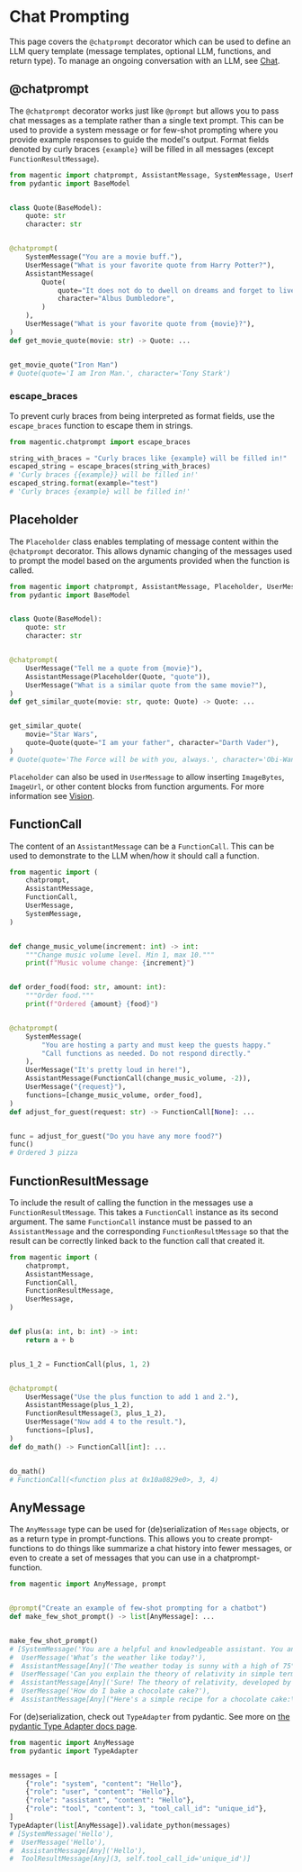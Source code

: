 # Chat Prompting

This page covers the `@chatprompt` decorator which can be used to define an LLM query template (message templates, optional LLM, functions, and return type). To manage an ongoing conversation with an LLM, see [Chat](chat.md).

## @chatprompt

The `@chatprompt` decorator works just like `@prompt` but allows you to pass chat messages as a template rather than a single text prompt. This can be used to provide a system message or for few-shot prompting where you provide example responses to guide the model's output. Format fields denoted by curly braces `{example}` will be filled in all messages (except `FunctionResultMessage`).

```python
from magentic import chatprompt, AssistantMessage, SystemMessage, UserMessage
from pydantic import BaseModel


class Quote(BaseModel):
    quote: str
    character: str


@chatprompt(
    SystemMessage("You are a movie buff."),
    UserMessage("What is your favorite quote from Harry Potter?"),
    AssistantMessage(
        Quote(
            quote="It does not do to dwell on dreams and forget to live.",
            character="Albus Dumbledore",
        )
    ),
    UserMessage("What is your favorite quote from {movie}?"),
)
def get_movie_quote(movie: str) -> Quote: ...


get_movie_quote("Iron Man")
# Quote(quote='I am Iron Man.', character='Tony Stark')
```

### escape_braces

To prevent curly braces from being interpreted as format fields, use the `escape_braces` function to escape them in strings.

```python
from magentic.chatprompt import escape_braces

string_with_braces = "Curly braces like {example} will be filled in!"
escaped_string = escape_braces(string_with_braces)
# 'Curly braces {{example}} will be filled in!'
escaped_string.format(example="test")
# 'Curly braces {example} will be filled in!'
```

## Placeholder

The `Placeholder` class enables templating of message content within the `@chatprompt` decorator. This allows dynamic changing of the messages used to prompt the model based on the arguments provided when the function is called.

```python
from magentic import chatprompt, AssistantMessage, Placeholder, UserMessage
from pydantic import BaseModel


class Quote(BaseModel):
    quote: str
    character: str


@chatprompt(
    UserMessage("Tell me a quote from {movie}"),
    AssistantMessage(Placeholder(Quote, "quote")),
    UserMessage("What is a similar quote from the same movie?"),
)
def get_similar_quote(movie: str, quote: Quote) -> Quote: ...


get_similar_quote(
    movie="Star Wars",
    quote=Quote(quote="I am your father", character="Darth Vader"),
)
# Quote(quote='The Force will be with you, always.', character='Obi-Wan Kenobi')
```

`Placeholder` can also be used in `UserMessage` to allow inserting `ImageBytes`, `ImageUrl`, or other content blocks from function arguments. For more information see [Vision](vision.md).

## FunctionCall

The content of an `AssistantMessage` can be a `FunctionCall`. This can be used to demonstrate to the LLM when/how it should call a function.

```python
from magentic import (
    chatprompt,
    AssistantMessage,
    FunctionCall,
    UserMessage,
    SystemMessage,
)


def change_music_volume(increment: int) -> int:
    """Change music volume level. Min 1, max 10."""
    print(f"Music volume change: {increment}")


def order_food(food: str, amount: int):
    """Order food."""
    print(f"Ordered {amount} {food}")


@chatprompt(
    SystemMessage(
        "You are hosting a party and must keep the guests happy."
        "Call functions as needed. Do not respond directly."
    ),
    UserMessage("It's pretty loud in here!"),
    AssistantMessage(FunctionCall(change_music_volume, -2)),
    UserMessage("{request}"),
    functions=[change_music_volume, order_food],
)
def adjust_for_guest(request: str) -> FunctionCall[None]: ...


func = adjust_for_guest("Do you have any more food?")
func()
# Ordered 3 pizza
```

## FunctionResultMessage

To include the result of calling the function in the messages use a `FunctionResultMessage`. This takes a `FunctionCall` instance as its second argument. The same `FunctionCall` instance must be passed to an `AssistantMessage` and the corresponding `FunctionResultMessage` so that the result can be correctly linked back to the function call that created it.

```python
from magentic import (
    chatprompt,
    AssistantMessage,
    FunctionCall,
    FunctionResultMessage,
    UserMessage,
)


def plus(a: int, b: int) -> int:
    return a + b


plus_1_2 = FunctionCall(plus, 1, 2)


@chatprompt(
    UserMessage("Use the plus function to add 1 and 2."),
    AssistantMessage(plus_1_2),
    FunctionResultMessage(3, plus_1_2),
    UserMessage("Now add 4 to the result."),
    functions=[plus],
)
def do_math() -> FunctionCall[int]: ...


do_math()
# FunctionCall(<function plus at 0x10a0829e0>, 3, 4)
```

## AnyMessage

The `AnyMessage` type can be used for (de)serialization of `Message` objects, or as a return type in prompt-functions. This allows you to create prompt-functions to do things like summarize a chat history into fewer messages, or even to create a set of messages that you can use in a chatprompt-function.

```python
from magentic import AnyMessage, prompt


@prompt("Create an example of few-shot prompting for a chatbot")
def make_few_shot_prompt() -> list[AnyMessage]: ...


make_few_shot_prompt()
# [SystemMessage('You are a helpful and knowledgeable assistant. You answer questions promptly and accurately. Always be polite and concise.'),
#  UserMessage('What’s the weather like today?'),
#  AssistantMessage[Any]('The weather today is sunny with a high of 75°F (24°C) and a low of 55°F (13°C). No chance of rain.'),
#  UserMessage('Can you explain the theory of relativity in simple terms?'),
#  AssistantMessage[Any]('Sure! The theory of relativity, developed by Albert Einstein, has two main parts: Special Relativity and General Relativity. Special Relativity is about how time and space are linked for objects moving at a consistent speed in a straight line. It shows that time can slow down or speed up depending on how fast you are moving compared to something else. General Relativity adds gravity into the mix and shows that massive objects cause space to bend and warp, which we feel as gravity.'),
#  UserMessage('How do I bake a chocolate cake?'),
#  AssistantMessage[Any]("Here's a simple recipe for a chocolate cake:\n\nIngredients:\n- 1 and 3/4 cups all-purpose flour\n- 1 and 1/2 cups granulated sugar\n- 3/4 cup cocoa powder\n- 1 and 1/2 teaspoons baking powder\n- 1 and 1/2 teaspoons baking soda\n- 1 teaspoon salt\n- 2 large eggs\n- 1 cup whole milk\n- 1/2 cup vegetable oil\n- 2 teaspoons vanilla extract\n- 1 cup boiling water\n\nInstructions:\n1. Preheat your oven to 350°F (175°C). Grease and flour two 9-inch round baking pans.\n2. In a large bowl, whisk together the flour, sugar, cocoa powder, baking powder, baking soda, and salt.\n3. Add the eggs, milk, oil, and vanilla. Beat on medium speed for 2 minutes.\n4. Stir in the boiling water (batter will be thin).\n5. Pour the batter evenly into the prepared pans.\n6. Bake for 30 to 35 minutes or until a toothpick inserted into the center comes out clean.\n7. Cool the cakes in the pans for 10 minutes, then remove them from the pans and cool completely on a wire rack.\n8. Frost with your favorite chocolate frosting and enjoy!")]
```

For (de)serialization, check out `TypeAdapter` from pydantic. See more on [the pydantic Type Adapter docs page](https://docs.pydantic.dev/latest/concepts/type_adapter/).

```python
from magentic import AnyMessage
from pydantic import TypeAdapter


messages = [
    {"role": "system", "content": "Hello"},
    {"role": "user", "content": "Hello"},
    {"role": "assistant", "content": "Hello"},
    {"role": "tool", "content": 3, "tool_call_id": "unique_id"},
]
TypeAdapter(list[AnyMessage]).validate_python(messages)
# [SystemMessage('Hello'),
#  UserMessage('Hello'),
#  AssistantMessage[Any]('Hello'),
#  ToolResultMessage[Any](3, self.tool_call_id='unique_id')]
```
